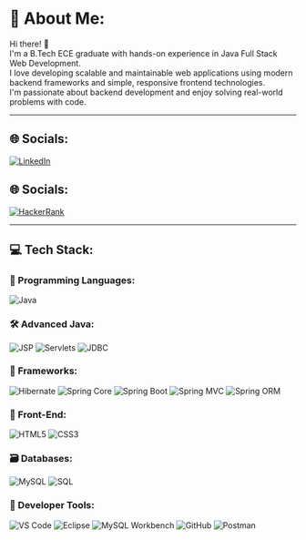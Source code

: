 # 👋 About Me:

Hi there! 🙌  
I'm a B.Tech ECE graduate with hands-on experience in Java Full Stack Web Development.  
I love developing scalable and maintainable web applications using modern backend frameworks and simple, responsive frontend technologies.  
I'm passionate about backend development and enjoy solving real-world problems with code.

---

## 🌐 Socials:
[![LinkedIn](https://img.shields.io/badge/LinkedIn-blue?style=for-the-badge&logo=linkedin)](https://www.linkedin.com/in/swamy-m-k/)
## 🌐 Socials:
[![HackerRank](https://img.shields.io/badge/HackerRank-2EC866?style=for-the-badge&logo=hackerrank&logoColor=white)](https://github.com/Swamy-JFSD)


---

## 💻 Tech Stack:

### 🧠 Programming Languages:
![Java](https://img.shields.io/badge/Java-ED8B00?style=for-the-badge&logo=java)

### 🛠 Advanced Java:
![JSP](https://img.shields.io/badge/JSP-007396?style=for-the-badge)
![Servlets](https://img.shields.io/badge/Servlets-007396?style=for-the-badge)
![JDBC](https://img.shields.io/badge/JDBC-007396?style=for-the-badge)

### 🌱 Frameworks:
![Hibernate](https://img.shields.io/badge/Hibernate-59666C?style=for-the-badge&logo=hibernate)
![Spring Core](https://img.shields.io/badge/Spring_Core-6DB33F?style=for-the-badge&logo=spring)
![Spring Boot](https://img.shields.io/badge/Spring_Boot-6DB33F?style=for-the-badge&logo=springboot)
![Spring MVC](https://img.shields.io/badge/Spring_MVC-6DB33F?style=for-the-badge&logo=spring)
![Spring ORM](https://img.shields.io/badge/Spring_ORM-6DB33F?style=for-the-badge&logo=spring)

### 🎨 Front-End:
![HTML5](https://img.shields.io/badge/HTML5-E34F26?style=for-the-badge&logo=html5)
![CSS3](https://img.shields.io/badge/CSS3-1572B6?style=for-the-badge&logo=css3)

### 🗃️ Databases:
![MySQL](https://img.shields.io/badge/MySQL-005C84?style=for-the-badge&logo=mysql)
![SQL](https://img.shields.io/badge/SQL-4479A1?style=for-the-badge&logo=sqlite)

### 🧰 Developer Tools:
![VS Code](https://img.shields.io/badge/VS_Code-007ACC?style=for-the-badge&logo=visual-studio-code)
![Eclipse](https://img.shields.io/badge/Eclipse_IDE-2C2255?style=for-the-badge&logo=eclipse-ide)
![MySQL Workbench](https://img.shields.io/badge/MySQL_Workbench-4479A1?style=for-the-badge&logo=mysql)
![GitHub](https://img.shields.io/badge/GitHub-181717?style=for-the-badge&logo=github)
![Postman](https://img.shields.io/badge/Postman-FF6C37?style=for-the-badge&logo=postman)
